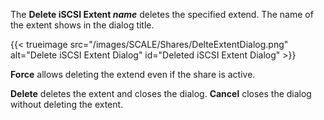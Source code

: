 &NewLine;

The **Delete iSCSI Extent *name*** deletes the specified extend. The name of the extent shows in the dialog title.

{{< trueimage src="/images/SCALE/Shares/DelteExtentDialog.png" alt="Delete iSCSI Extent Dialog" id="Deleted iSCSI Extent Dialog" >}}

**Force** allows deleting the extend even if the share is active.

**Delete** deletes the extent and closes the dialog. **Cancel** closes the dialog without deleting the extent.